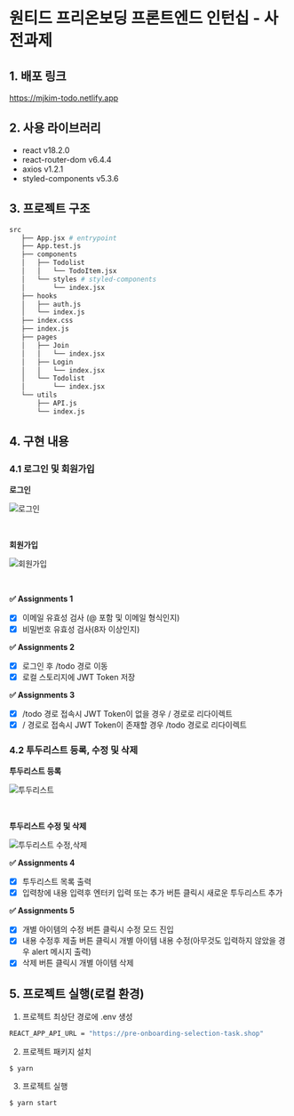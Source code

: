 # 원티드 프리온보딩 프론트엔드 인턴십 - 사전과제

## 1. 배포 링크

<https://mjkim-todo.netlify.app>

## 2. 사용 라이브러리

- react v18.2.0
- react-router-dom v6.4.4
- axios v1.2.1
- styled-components v5.3.6

## 3. 프로젝트 구조

```bash
src
   ├── App.jsx # entrypoint
   ├── App.test.js
   ├── components
   │   ├── Todolist
   │   │   └── TodoItem.jsx
   │   └── styles # styled-components
   │       └── index.jsx
   ├── hooks
   │   ├── auth.js
   │   └── index.js
   ├── index.css
   ├── index.js
   ├── pages
   │   ├── Join
   │   │   └── index.jsx
   │   ├── Login
   │   │   └── index.jsx
   │   └── Todolist
   │       └── index.jsx
   └── utils
       ├── API.js
       └── index.js

```

## 4. 구현 내용

### 4.1 로그인 및 회원가입

**로그인**

![로그인](https://user-images.githubusercontent.com/48265915/206908539-f8f5b639-b543-474d-8b0e-56a9fdd18a45.gif)

<br />

**회원가입**

![회원가입](https://user-images.githubusercontent.com/48265915/206908546-caed4e95-d61e-4ff6-b2a4-415d0580f99e.gif)

<br />

**✅ Assignments 1**

- [x] 이메일 유효성 검사 (@ 포함 및 이메일 형식인지)
- [x] 비밀번호 유효성 검사(8자 이상인지)

**✅ Assignments 2**

- [x] 로그인 후 /todo 경로 이동
- [x] 로컬 스토리지에 JWT Token 저장

**✅ Assignments 3**

- [x] /todo 경로 접속시 JWT Token이 없을 경우 / 경로로 리다이렉트
- [x] / 경로로 접속시 JWT Token이 존재할 경우 /todo 경로로 리다이렉트

### 4.2 투두리스트 등록, 수정 및 삭제

**투두리스트 등록**

![투두리스트 ](https://user-images.githubusercontent.com/48265915/207027044-6723150a-55e3-4d60-9479-d583e4776507.gif)

<br />

**투두리스트 수정 및 삭제**

![투두리스트 수정,삭제](https://user-images.githubusercontent.com/48265915/207027068-fa32f162-cf0f-4752-9823-77918c34f353.gif)

**✅ Assignments 4**

- [x] 투두리스트 목록 출력
- [x] 입력창에 내용 입력후 엔터키 입력 또는 추가 버튼 클릭시 새로운 투두리스트 추가

**✅ Assignments 5**

- [x] 개별 아이템의 수정 버튼 클릭시 수정 모드 진입
- [x] 내용 수정후 제출 버튼 클릭시 개별 아이템 내용 수정(아무것도 입력하지 않았을 경우 alert 메시지 출력)
- [x] 삭제 버튼 클릭시 개별 아이템 삭제

## 5. 프로젝트 실행(로컬 환경)

1. 프로젝트 최상단 경로에 .env 생성

```bash
REACT_APP_API_URL = "https://pre-onboarding-selection-task.shop"
```

2. 프로젝트 패키지 설치

```shell
$ yarn
```

3. 프로젝트 실행

```shell
$ yarn start
```
